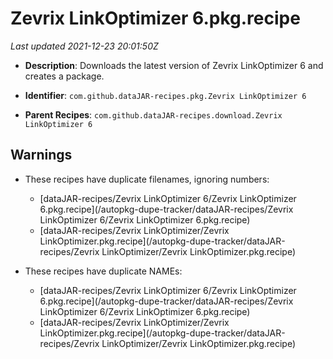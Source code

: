 # Zevrix LinkOptimizer 6.pkg.recipe

_Last updated 2021-12-23 20:01:50Z_

- **Description**: Downloads the latest version of Zevrix LinkOptimizer 6 and creates a package.

- **Identifier**: `com.github.dataJAR-recipes.pkg.Zevrix LinkOptimizer 6`

- **Parent Recipes**: `com.github.dataJAR-recipes.download.Zevrix LinkOptimizer 6`


## Warnings

- These recipes have duplicate filenames, ignoring numbers:
    - [dataJAR-recipes/Zevrix LinkOptimizer 6/Zevrix LinkOptimizer 6.pkg.recipe](/autopkg-dupe-tracker/dataJAR-recipes/Zevrix LinkOptimizer 6/Zevrix LinkOptimizer 6.pkg.recipe)
    - [dataJAR-recipes/Zevrix LinkOptimizer/Zevrix LinkOptimizer.pkg.recipe](/autopkg-dupe-tracker/dataJAR-recipes/Zevrix LinkOptimizer/Zevrix LinkOptimizer.pkg.recipe)

- These recipes have duplicate NAMEs:
    - [dataJAR-recipes/Zevrix LinkOptimizer 6/Zevrix LinkOptimizer 6.pkg.recipe](/autopkg-dupe-tracker/dataJAR-recipes/Zevrix LinkOptimizer 6/Zevrix LinkOptimizer 6.pkg.recipe)
    - [dataJAR-recipes/Zevrix LinkOptimizer/Zevrix LinkOptimizer.pkg.recipe](/autopkg-dupe-tracker/dataJAR-recipes/Zevrix LinkOptimizer/Zevrix LinkOptimizer.pkg.recipe)